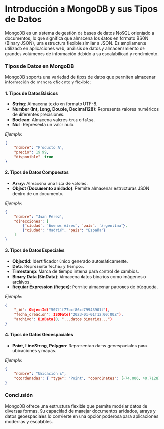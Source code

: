 # Introducción a MongoDB y sus Tipos de Datos

MongoDB es un sistema de gestión de bases de datos NoSQL orientado a documentos, lo que significa que almacena los datos en formato BSON (Binary JSON), una estructura flexible similar a JSON. Es ampliamente utilizado en aplicaciones web, análisis de datos y almacenamiento de grandes volúmenes de información debido a su escalabilidad y rendimiento.

### Tipos de Datos en MongoDB
MongoDB soporta una variedad de tipos de datos que permiten almacenar información de manera eficiente y flexible:

#### 1. Tipos de Datos Básicos
- **String**: Almacena texto en formato UTF-8.
- **Number (Int, Long, Double, Decimal128)**: Representa valores numéricos de diferentes precisiones.
- **Boolean**: Almacena valores `true` o `false`.
- **Null**: Representa un valor nulo.

*Ejemplo:*
```json
{
    "nombre": "Producto A",
    "precio": 19.99,
    "disponible": true
}
```

#### 2. Tipos de Datos Compuestos
- **Array**: Almacena una lista de valores.
- **Object (Documento anidado)**: Permite almacenar estructuras JSON dentro de un documento.

*Ejemplo:*
```json
{
    "nombre": "Juan Pérez",
    "direcciones": [
        {"ciudad": "Buenos Aires", "pais": "Argentina"},
        {"ciudad": "Madrid", "pais": "España"}
    ]
}
```

#### 3. Tipos de Datos Especiales
- **ObjectId**: Identificador único generado automáticamente.
- **Date**: Representa fechas y tiempos.
- **Timestamp**: Marca de tiempo interna para control de cambios.
- **Binary Data (BinData)**: Almacena datos binarios como imágenes o archivos.
- **Regular Expression (Regex)**: Permite almacenar patrones de búsqueda.

*Ejemplo:*
```json
{
    "_id": ObjectId("507f1f77bcf86cd799439011"),
    "fecha_creacion": ISODate("2023-01-01T12:00:00Z"),
    "archivo": BinData(0, "...datos binarios...")
}
```

#### 4. Tipos de Datos Geoespaciales
- **Point, LineString, Polygon**: Representan datos geoespaciales para ubicaciones y mapas.

*Ejemplo:*
```json
{
    "nombre": "Ubicación A",
    "coordenadas": { "type": "Point", "coordinates": [-74.006, 40.7128] }
}
```

### Conclusión
MongoDB ofrece una estructura flexible que permite modelar datos de diversas formas. Su capacidad de manejar documentos anidados, arrays y datos geoespaciales lo convierte en una opción poderosa para aplicaciones modernas y escalables.

